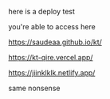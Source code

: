 here is a deploy test

you're able to access here

https://saudeaa.github.io/kt/

https://kt-qire.vercel.app/

https://jiinklklk.netlify.app/

same nonsense
